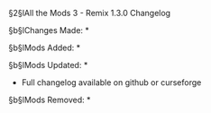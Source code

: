 §2§lAll the Mods 3 - Remix 1.3.0 Changelog

§b§lChanges Made:
* 

§b§lMods Added:
* 

§b§lMods Updated:
* 
* Full changelog available on github or curseforge

§b§lMods Removed:
* 
